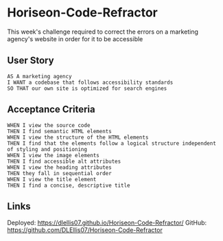 # Horiseon-Code-Refractor
This week's challenge required to correct the errors on a marketing agency's website in order for it to be accessible
## User Story
```
AS A marketing agency
I WANT a codebase that follows accessibility standards
SO THAT our own site is optimized for search engines
```
## Acceptance Criteria

```
WHEN I view the source code
THEN I find semantic HTML elements
WHEN I view the structure of the HTML elements
THEN I find that the elements follow a logical structure independent of styling and positioning
WHEN I view the image elements
THEN I find accessible alt attributes
WHEN I view the heading attributes
THEN they fall in sequential order
WHEN I view the title element
THEN I find a concise, descriptive title
```
## Links
 Deployed: https://dlellis07.github.io/Horiseon-Code-Refractor/
 GitHub: https://github.com/DLEllis07/Horiseon-Code-Refractor
 